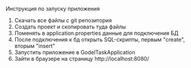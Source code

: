 Инструкция по запуску приложения
1) Скачать все файлы с git репозитория
2) Создать проект и скопировать туда файлы
3) Поменять в application.properties данные для подключения БД
4) После подключения к бд открыть SQL-скрипты, первым "create", вторым "insert"
5) Запустить приложение в GodelTaskApplication
6) Зайти в браузере на страницу http://localhost:8080/